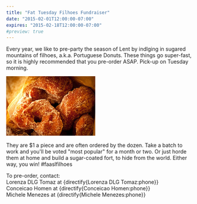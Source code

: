 ```yaml
---
title: "Fat Tuesday Filhoes Fundraiser"
date: "2015-02-01T12:00:00-07:00"
expires: "2015-02-18T12:00:00-07:00"
#preview: true
---
```


Every year, we like to pre-party the season of Lent by indlging in sugared mountains of filhoes, a.k.a. Portuguese Donuts. These things go super-fast, so it is highly recommended that you pre-order ASAP. Pick-up on Tuesday morning.

![Portuguese donuts, filhoes](5422125261_6943df2271_m.jpg "More photos by photoskate at http://www.flickr.com/photos/photoskate/")

They are $1 a piece and are often ordered by the dozen. Take a batch to work and you'll be voted "most popular" for a month or two. Or just horde them at home and build a sugar-coated fort, to hide from the world. Either way, you win! #faaslfilhoes

To pre-order, contact:<br>
Lorenza DLG Tomaz at {directify{Lorenza DLG Tomaz:phone}}<br>
Conceicao Homen at {directify{Conceicao Homen:phone}}<br>
Michele Menezes at {directify{Michele Menezes:phone}}
